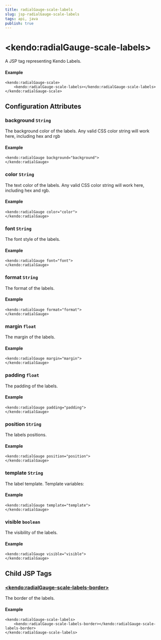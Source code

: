 ```yaml
---
title: radialGauge-scale-labels
slug: jsp-radialGauge-scale-labels
tags: api, java
publish: true
---
```


# \<kendo:radialGauge-scale-labels\>
A JSP tag representing Kendo Labels.

#### Example
    <kendo:radialGauge-scale>
        <kendo:radialGauge-scale-labels></kendo:radialGauge-scale-labels>
    </kendo:radialGauge-scale>


## Configuration Attributes


### background `String`

The background color of the labels.
Any valid CSS color string will work here, including hex and rgb

#### Example
    <kendo:radialGauge background="background">
    </kendo:radialGauge>



### color `String`

The text color of the labels.
Any valid CSS color string will work here, including hex and rgb.

#### Example
    <kendo:radialGauge color="color">
    </kendo:radialGauge>



### font `String`

The font style of the labels.

#### Example
    <kendo:radialGauge font="font">
    </kendo:radialGauge>



### format `String`

The format of the labels.

#### Example
    <kendo:radialGauge format="format">
    </kendo:radialGauge>



### margin `float`

The margin of the labels.

#### Example
    <kendo:radialGauge margin="margin">
    </kendo:radialGauge>



### padding `float`

The padding of the labels.

#### Example
    <kendo:radialGauge padding="padding">
    </kendo:radialGauge>



### position `String`

The labels positions.

#### Example
    <kendo:radialGauge position="position">
    </kendo:radialGauge>



### template `String`

The label template.
Template variables:

#### Example
    <kendo:radialGauge template="template">
    </kendo:radialGauge>



### visible `boolean`

The visibility of the labels.

#### Example
    <kendo:radialGauge visible="visible">
    </kendo:radialGauge>



## Child JSP Tags

### [\<kendo:radialGauge-scale-labels-border\>](/api/wrappers/jsp/radialgauge/scale-labels-border)

The border of the labels.

#### Example

    <kendo:radialGauge-scale-labels>
        <kendo:radialGauge-scale-labels-border></kendo:radialGauge-scale-labels-border>
    </kendo:radialGauge-scale-labels>
 
